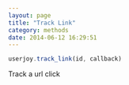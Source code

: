 ```yaml
---
layout: page
title: "Track Link"
category: methods
date: 2014-06-12 16:29:51
---
```


~~~js
userjoy.track_link(id, callback)
~~~

Track a url click





